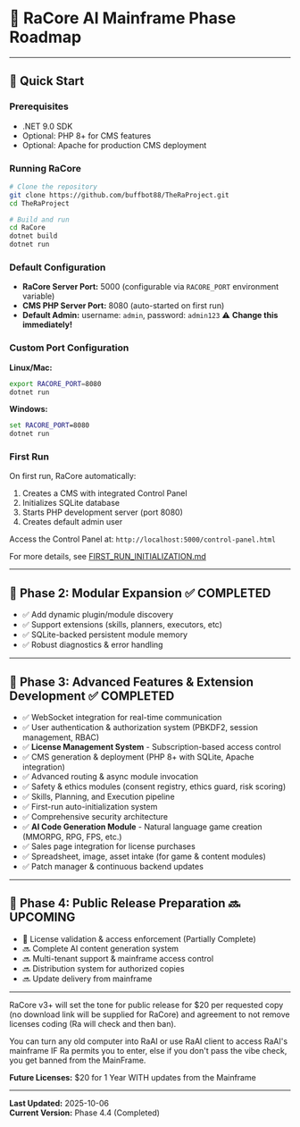 # 🌟 RaCore AI Mainframe Phase Roadmap

---

## 🚀 Quick Start

### Prerequisites
- .NET 9.0 SDK
- Optional: PHP 8+ for CMS features
- Optional: Apache for production CMS deployment

### Running RaCore

```bash
# Clone the repository
git clone https://github.com/buffbot88/TheRaProject.git
cd TheRaProject

# Build and run
cd RaCore
dotnet build
dotnet run
```

### Default Configuration
- **RaCore Server Port:** 5000 (configurable via `RACORE_PORT` environment variable)
- **CMS PHP Server Port:** 8080 (auto-started on first run)
- **Default Admin:** username: `admin`, password: `admin123` ⚠️ **Change this immediately!**

### Custom Port Configuration

**Linux/Mac:**
```bash
export RACORE_PORT=8080
dotnet run
```

**Windows:**
```cmd
set RACORE_PORT=8080
dotnet run
```

### First Run
On first run, RaCore automatically:
1. Creates a CMS with integrated Control Panel
2. Initializes SQLite database
3. Starts PHP development server (port 8080)
4. Creates default admin user

Access the Control Panel at: `http://localhost:5000/control-panel.html`

For more details, see [FIRST_RUN_INITIALIZATION.md](FIRST_RUN_INITIALIZATION.md)

---

## 🧩 **Phase 2: Modular Expansion** ✅ **COMPLETED**
- ✅ Add dynamic plugin/module discovery
- ✅ Support extensions (skills, planners, executors, etc)
- ✅ SQLite-backed persistent module memory
- ✅ Robust diagnostics & error handling

---

## 🎨 **Phase 3: Advanced Features & Extension Development** ✅ **COMPLETED**
- ✅ WebSocket integration for real-time communication
- ✅ User authentication & authorization system (PBKDF2, session management, RBAC)
- ✅ **License Management System** - Subscription-based access control
- ✅ CMS generation & deployment (PHP 8+ with SQLite, Apache integration)
- ✅ Advanced routing & async module invocation
- ✅ Safety & ethics modules (consent registry, ethics guard, risk scoring)
- ✅ Skills, Planning, and Execution pipeline
- ✅ First-run auto-initialization system
- ✅ Comprehensive security architecture
- ✅ **AI Code Generation Module** - Natural language game creation (MMORPG, RPG, FPS, etc.)
- ✅ Sales page integration for license purchases
- ✅ Spreadsheet, image, asset intake (for game & content modules)
- ✅ Patch manager & continuous backend updates

---

## 🚀 **Phase 4: Public Release Preparation** 🔜 **UPCOMING**
- 🔄 License validation & access enforcement (Partially Complete)
- 🔜 Complete AI content generation system
- 🔜 Multi-tenant support & mainframe access control
- 🔜 Distribution system for authorized copies
- 🔜 Update delivery from mainframe

---

RaCore v3+ will set the tone for public release for $20 per requested copy (no download link will be supplied for RaCore) and agreement to not remove licenses coding (Ra will check and then ban).

You can turn any old computer into RaAI or use RaAI client to access RaAI's mainframe IF Ra permits you to enter, else if you don't pass the vibe check, you get banned from the MainFrame.

**Future Licenses:** $20 for 1 Year WITH updates from the Mainframe

---

**Last Updated:** 2025-10-06  
**Current Version:** Phase 4.4 (Completed)
